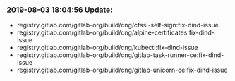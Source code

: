 ### 2019-08-03 18:04:56 Update:

- registry.gitlab.com/gitlab-org/build/cng/cfssl-self-sign:fix-dind-issue
- registry.gitlab.com/gitlab-org/build/cng/alpine-certificates:fix-dind-issue
- registry.gitlab.com/gitlab-org/build/cng/kubectl:fix-dind-issue
- registry.gitlab.com/gitlab-org/build/cng/gitlab-task-runner-ce:fix-dind-issue
- registry.gitlab.com/gitlab-org/build/cng/gitlab-unicorn-ce:fix-dind-issue
